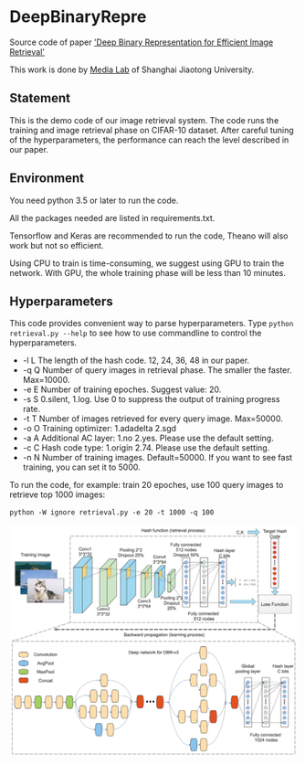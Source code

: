 # DeepBinaryRepre

Source code of paper ['Deep Binary Representation for Efficient Image Retrieval'](https://www.hindawi.com/journals/am/2017/8961091/)

This work is done by [Media Lab](http://medialab.sjtu.edu.cn/) of Shanghai Jiaotong University.

## Statement

This is the demo code of our image retrieval system. The code runs the training and image retrieval phase on CIFAR-10 dataset. After careful tuning of the hyperparameters, the performance can reach the level described in our paper.

## Environment

You need python 3.5 or later to run the code.

All the packages needed are listed in requirements.txt.

Tensorflow and Keras are recommended to run the code, Theano will also work but not so efficient.

Using CPU to train is time-consuming, we suggest using GPU to train the network. With GPU, the whole training phase will be less than 10 minutes.

## Hyperparameters

This code provides convenient way to parse hyperparameters. Type `python retrieval.py --help` to see how to use commandline to control the hyperparameters.

- -l L The length of the hash code. 12, 24, 36, 48 in our paper.
- -q Q Number of query images in retrieval phase. The smaller the faster. Max=10000.
- -e E Number of training epoches. Suggest value: 20.
- -s S 0.silent, 1.log. Use 0 to suppress the output of training progress rate.
- -t T Number of images retrieved for every query image. Max=50000.
- -o O Training optimizer: 1.adadelta 2.sgd
- -a A Additional AC layer: 1.no 2.yes. Please use the default setting.
- -c C Hash code type: 1.origin 2.74. Please use the default setting.
- -n N Number of training images. Default=50000. If you want to see fast training, you can set it to 5000.

To run the code, for example: train 20 epoches,  use 100 query images to retrieve top 1000 images:

```
python -W ignore retrieval.py -e 20 -t 1000 -q 100
```

![Architecture](figure.png)
